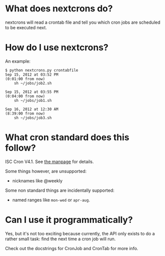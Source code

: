 What does nextcrons do?
=======================
nextcrons will read a crontab file and tell you which cron jobs are scheduled
to be executed next.

How do I use nextcrons?
=======================
An example:

    $ python nextcrons.py crontabfile
    Sep 15, 2012 at 03:52 PM
    (0:01:00 from now)
        sh ~/jobs/job2.sh

    Sep 15, 2012 at 03:55 PM
    (0:04:00 from now)
        sh ~/jobs/job1.sh

    Sep 16, 2012 at 12:30 AM
    (8:39:00 from now)
        sh ~/jobs/job3.sh

What cron standard does this follow?
====================================
ISC Cron V4.1. See [the manpage](http://unixhelp.ed.ac.uk/CGI/man-cgi?crontab+5) for details.

Some things however, are unsupported:
  * nicknames like @weekly

Some non standard things are incidentally supported:
  * named ranges like `mon-wed` or `apr-aug`.


Can I use it programmatically?
==============================
Yes, but it's not too exciting because currently, the API only exists to do a
rather small task: find the next time a cron job will run.

Check out the docstrings for CronJob and CronTab for more info.
